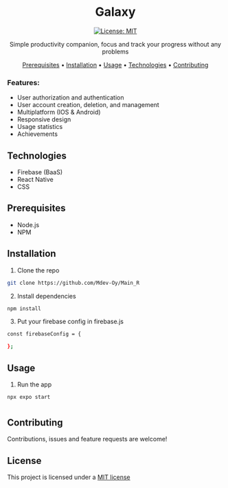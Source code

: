 <h1 align = "center"> Galaxy </h1>
<div align = "center">

[![License: MIT](https://img.shields.io/badge/License-MIT-white.svg)](https://opensource.org/licenses/MIT)

</div>
<p align = "center"> Simple productivity companion, focus and track your progress without any problems </p>

<p align = "center">
  <a href="#prerequisites">Prerequisites</a> •
  <a href="#installation">Installation</a> •
  <a href="#usage">Usage</a> •
  <a href="#technologies">Technologies</a> •
  <a href="#contributing">Contributing</a>
</p>

<div align = "center">


</div>


### Features:
-  User authorization and authentication
-  User account creation, deletion, and management
-  Multiplatform (IOS & Android)
-  Responsive design
-  Usage statistics
-  Achievements

## Technologies
- Firebase (BaaS)
- React Native
- CSS



## Prerequisites
- Node.js 
- NPM


## Installation
1. Clone the repo
```sh
git clone https://github.com/Mdev-Oy/Main_R
```
2. Install dependencies
```sh
npm install
```
3. Put your firebase config in firebase.js 
```sh
const firebaseConfig = {

};
```



## Usage
1. Run the app
```sh
npx expo start
```




#


## Contributing
Contributions, issues and feature requests are welcome!

## License
This project is licensed under a [MIT license](https://opensource.org/licenses/MIT)
